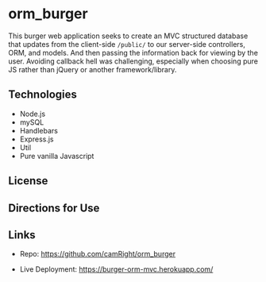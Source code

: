 # orm_burger

This burger web application seeks to create an MVC structured database that updates from the client-side `/public/` to our server-side controllers, ORM, and models. And then passing the information back for viewing by the user. Avoiding callback hell was challenging, especially when choosing pure JS rather than jQuery or another framework/library.

## Technologies

- Node.js
- mySQL
- Handlebars
- Express.js
- Util
- Pure vanilla Javascript


## License 

## Directions for Use

## Links

- Repo: https://github.com/camRight/orm_burger

- Live Deployment: https://burger-orm-mvc.herokuapp.com/



